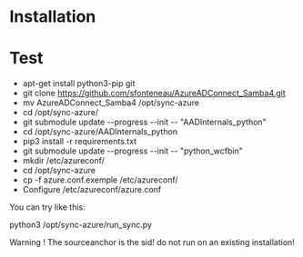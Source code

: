 Installation
========================

Test
=====
 - apt-get install python3-pip git
 - git clone https://github.com/sfonteneau/AzureADConnect_Samba4.git
 - mv AzureADConnect_Samba4 /opt/sync-azure
 - cd /opt/sync-azure/
 - git submodule update --progress --init -- "AADInternals_python"
 - cd /opt/sync-azure/AADInternals_python
 - pip3 install -r requirements.txt
 - git submodule update --progress --init -- "python_wcfbin"
 - mkdir /etc/azureconf/
 - cd /opt/sync-azure
 - cp -f azure.conf.exemple /etc/azureconf/
 - Configure /etc/azureconf/azure.conf

You can try like this:

python3 /opt/sync-azure/run_sync.py

Warning ! The sourceanchor is the sid! do not run on an existing installation!
